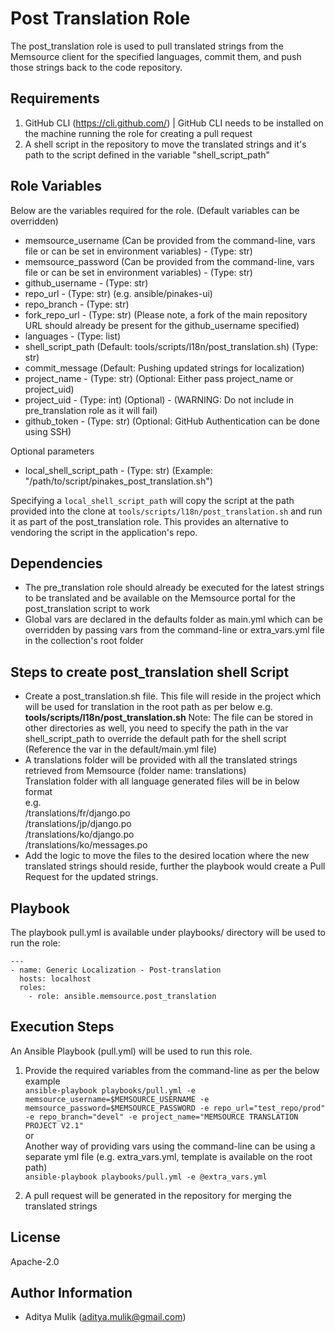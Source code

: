 Post Translation Role
=====================

The post_translation role is used to pull translated strings from the Memsource client for the specified languages, commit them, and push those strings back to the code repository.

Requirements
------------

1. GitHub CLI (<https://cli.github.com/>) | GitHub CLI needs to be installed on the machine running the role for creating a pull request
2. A shell script in the repository to move the translated strings and it's path to the script defined in the variable "shell_script_path"

Role Variables
--------------

Below are the variables required for the role. (Default variables can be overridden)
- memsource_username (Can be provided from the command-line, vars file or can be set in environment variables) - (Type: str)
- memsource_password (Can be provided from the command-line, vars file or can be set in environment variables) - (Type: str)
- github_username - (Type: str)
- repo_url - (Type: str) (e.g. ansible/pinakes-ui)
- repo_branch - (Type: str)
- fork_repo_url - (Type: str) (Please note, a fork of the main repository URL should already be present for the github_username specified)
- languages - (Type: list)
- shell_script_path (Default: tools/scripts/l18n/post_translation.sh) (Type: str)
- commit_message (Default: Pushing updated strings for localization)
- project_name - (Type: str) (Optional: Either pass project_name or project_uid)
- project_uid - (Type: int) (Optional) - (WARNING: Do not include in pre_translation role as it will
fail)
- github_token - (Type: str) (Optional: GitHub Authentication can be done using SSH)

Optional parameters
- local_shell_script_path - (Type: str) (Example: "/path/to/script/pinakes_post_translation.sh")

Specifying a `local_shell_script_path` will copy the script at the path provided into the clone at `tools/scripts/l18n/post_translation.sh` and run it as part of the post_translation role. This provides an alternative to vendoring the script in the application's repo.

Dependencies
------------

- The pre_translation role should already be executed for the latest strings to be translated and be available on the Memsource portal for the post_translation script to work
- Global vars are declared in the defaults folder as main.yml which can be overridden by passing vars from the command-line or extra_vars.yml file in the collection's root folder

Steps to create post_translation shell Script
--------------------------------------------
- Create a post_translation.sh file. This file will reside in the project which will be used for translation in the root path as per below e.g.
**tools/scripts/l18n/post_translation.sh**
Note: The file can be stored in other directories as well, you need to specify the path in the var shell_script_path to override the default path for the shell script (Reference the var in the default/main.yml file)
- A translations folder will be provided with all the translated strings retrieved from Memsource (folder name: translations)\
  Translation folder with all language generated files will be in below format\
  e.g.\
      /translations/fr/django.po\
      /translations/jp/django.po\
      /translations/ko/django.po\
      /translations/ko/messages.po
- Add the logic to move the files to the desired location where the new translated strings should reside, further the playbook would create a Pull Request for the updated strings.

Playbook
--------

The playbook pull.yml is available under playbooks/ directory will be used to run the role:

    ---
    - name: Generic Localization - Post-translation
      hosts: localhost
      roles:
        - role: ansible.memsource.post_translation

Execution Steps
---------------

An Ansible Playbook (pull.yml) will be used to run this role.

1. Provide the required variables from the command-line as per the below example \
    ```ansible-playbook playbooks/pull.yml -e memsource_username=$MEMSOURCE_USERNAME -e memsource_password=$MEMSOURCE_PASSWORD -e repo_url="test_repo/prod" -e repo_branch="devel" -e project_name="MEMSOURCE TRANSLATION PROJECT V2.1"``` \
    or \
    Another way of providing vars using the command-line can be using a separate yml file (e.g. extra_vars.yml, template is available on the root path) \
    ```ansible-playbook playbooks/pull.yml -e @extra_vars.yml```

2. A pull request will be generated in the repository for merging the translated strings

License
-------

Apache-2.0

Author Information
------------------
- Aditya Mulik (aditya.mulik@gmail.com)

